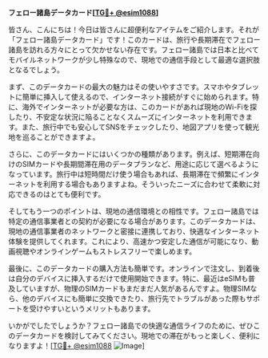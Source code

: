 **フェロー諸島データカード[[TG💪+ @esim1088](https://t.me/s/esim1088)]**

皆さん、こんにちは！今日は皆さんに超便利なアイテムをご紹介します。それが「フェロー諸島データカード」です！このカードは、旅行や長期滞在でフェロー諸島を訪れる方々にとって欠かせない存在です。フェロー諸島では日本と比べてモバイルネットワークが少し特殊なので、現地での通信手段として最適な選択肢となるでしょう。

まず、このデータカードの最大の魅力はその使いやすさです。スマホやタブレットに簡単に挿入して使えるので、インターネット接続がすぐに始められます。特に、海外でインターネットが必要な方は、このカードがあれば現地のWi-Fiを探したり、不安定な状況に陥ることなくスムーズにインターネットを利用できます。また、旅行中でも安心してSNSをチェックしたり、地図アプリを使って観光地を巡ることができますよ。

さらに、このデータカードにはいくつかの種類があります。例えば、短期滞在向けのSIMカードや長期間滞在用のデータプランなど、用途に応じて選べるようになっています。旅行中は短時間だけ使う場合もあれば、長期滞在で頻繁にインターネットを利用する場合もありますよね。そういったニーズに合わせて柔軟に対応できるのはとても便利です。

そしてもう一つのポイントは、現地の通信環境との相性です。フェロー諸島では特定の通信事業者との契約が必要になる場合があります。このデータカードは、現地の通信事業者のネットワークと密接に連携しており、快適なインターネット体験を提供してくれます。これにより、高速かつ安定した通信が可能になり、動画視聴やオンラインゲームもストレスフリーで楽しめます。

最後に、このデータカードの購入方法も簡単です。オンラインで注文し、到着後は自分のデバイスに挿入するだけで使用開始できます。特に、最近はeSIMも普及していますが、物理のSIMカードもまだまだ人気があるんですよ。物理SIMなら、他のデバイスにも簡単に交換できたり、旅行先でトラブルがあった際もサポートを受けやすいというメリットもあります。

いかがでしたでしょうか？フェロー諸島での快適な通信ライフのために、ぜひこのデータカードを検討してみてください。現地での滞在がもっと楽しく、便利になりますよ！[[TG💪+ @esim1088](https://t.me/s/esim1088) ![Image](https://i.postimg.cc/Y0z9fWf4/image.png)]